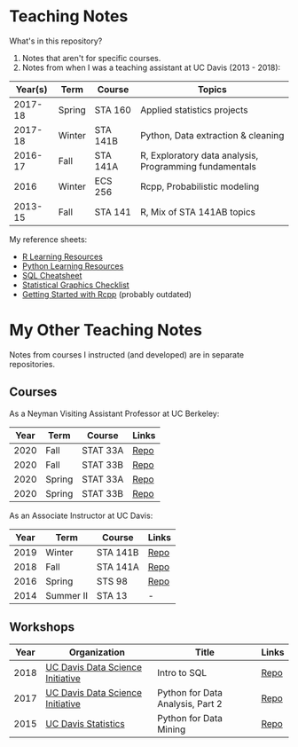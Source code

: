 # Teaching Notes

What's in this repository?

1. Notes that aren't for specific courses.
2. Notes from when I was a teaching assistant at UC Davis (2013 - 2018):

Year(s) | Term   | Course   | Topics
------- | ------ | -------- | ------
2017-18 | Spring | STA 160  | Applied statistics projects
2017-18 | Winter | STA 141B | Python, Data extraction & cleaning
2016-17 | Fall   | STA 141A | R, Exploratory data analysis, Programming fundamentals
2016    | Winter | ECS 256  | Rcpp, Probabilistic modeling
2013-15 | Fall   | STA 141  | R, Mix of STA 141AB topics

<!--
STA 135  | 2014    | Spring | Multivariate statistics, machine learning
-->

My reference sheets:

* [R Learning Resources][ref-r]
* [Python Learning Resources][ref-python]
* [SQL Cheatsheet][sql]
* [Statistical Graphics Checklist][graphics-checklist]
* [Getting Started with Rcpp][rcpp] (probably outdated)

[ref-r]: references/sta141a.md
[ref-python]: references/sta141b.md
[sql]: workshops/sql_cheatsheet.pdf
[graphics-checklist]: sta141a/graphics_checklist.pdf
[rcpp]: ecs256/rcpp.pdf

# My Other Teaching Notes

Notes from courses I instructed (and developed) are in separate repositories.

## Courses

As a Neyman Visiting Assistant Professor at UC Berkeley:

Year | Term     | Course   | Links
-----|----------|----------|------
2020 | Fall     | STAT 33A | [Repo][2020-fall-stat33a]
2020 | Fall     | STAT 33B | [Repo][2020-fall-stat33b]
2020 | Spring   | STAT 33A | [Repo][2020-spring-stat33ab]
2020 | Spring   | STAT 33B | [Repo][2020-spring-stat33ab]

[2020-spring-stat33ab]: https://github.com/IntroToProgrammingWithR/2020-spring-stat33ab
[2020-fall-stat33a]: https://github.com/IntroToProgrammingWithR/2020-fall-stat33a
[2020-fall-stat33b]: https://github.com/IntroToProgrammingWithR/2020-fall-stat33b

As an Associate Instructor at UC Davis:

Year  | Term       | Course     | Links
----- | ---------- | ---------- | ------
2019  | Winter     | STA 141B   | [Repo][2019-winter-sta141b]
2018  | Fall       | STA 141A   | [Repo][2018-fall-sta141a]
2016  | Spring     | STS 98     | [Repo][2016-spring-sts98]
2014  | Summer II  | STA 13     | -

[2019-winter-sta141b]: https://github.com/2019-winter-ucdavis-sta141b/notes
[2018-fall-sta141a]: https://github.com/nick-ulle/2018-ucdavis-sta141a
[2016-spring-sts98]: https://github.com/2016-ucdavis-sts98/notes

## Workshops

Year | Organization                                    | Title                            | Links
---- | ----------------------------------------------- | -------------------------------- | -----
2018 | [UC Davis Data Science Initiative][ucd-datalab] | Intro to SQL                     | [Repo][2018-sql-workshop]
2017 | [UC Davis Data Science Initiative][ucd-datalab] | Python for Data Analysis, Part 2 | [Repo][2017-python-workshop]
2015 | [UC Davis Statistics][ucd-stats]                | Python for Data Mining           | [Repo][2015-python-workshop]

[ucd-datalab]:https://datalab.ucdavis.edu/ 
[ucd-stats]:https://statistics.ucdavis.edu/

[2018-sql-workshop]: https://github.com/clarkfitzg/SQLworkshop
[2017-python-workshop]: https://github.com/nick-ulle/2017.04-python-workshop
[2015-python-workshop]: https://github.com/nick-ulle/2015-python
